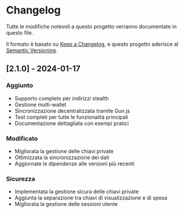# Changelog

Tutte le modifiche notevoli a questo progetto verranno documentate in questo file.

Il formato è basato su [Keep a Changelog](https://keepachangelog.com/en/1.0.0/),
e questo progetto aderisce al [Semantic Versioning](https://semver.org/spec/v2.0.0.html).

## [2.1.0] - 2024-01-17

### Aggiunto
- Supporto completo per indirizzi stealth
- Gestione multi-wallet
- Sincronizzazione decentralizzata tramite Gun.js
- Test completi per tutte le funzionalità principali
- Documentazione dettagliata con esempi pratici

### Modificato
- Migliorata la gestione delle chiavi private
- Ottimizzata la sincronizzazione dei dati
- Aggiornate le dipendenze alle versioni più recenti

### Sicurezza
- Implementata la gestione sicura delle chiavi private
- Aggiunta la separazione tra chiavi di visualizzazione e di spesa
- Migliorata la gestione delle sessioni utente 